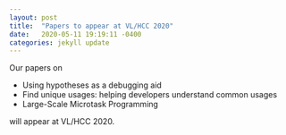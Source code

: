 ```yaml
---
layout: post
title:  "Papers to appear at VL/HCC 2020"
date:   2020-05-11 19:19:11 -0400
categories: jekyll update
---
```

Our papers on 
- Using hypotheses as a debugging aid 
- Find unique usages: helping developers understand common usages 
- Large-Scale Microtask Programming

will appear at VL/HCC 2020.